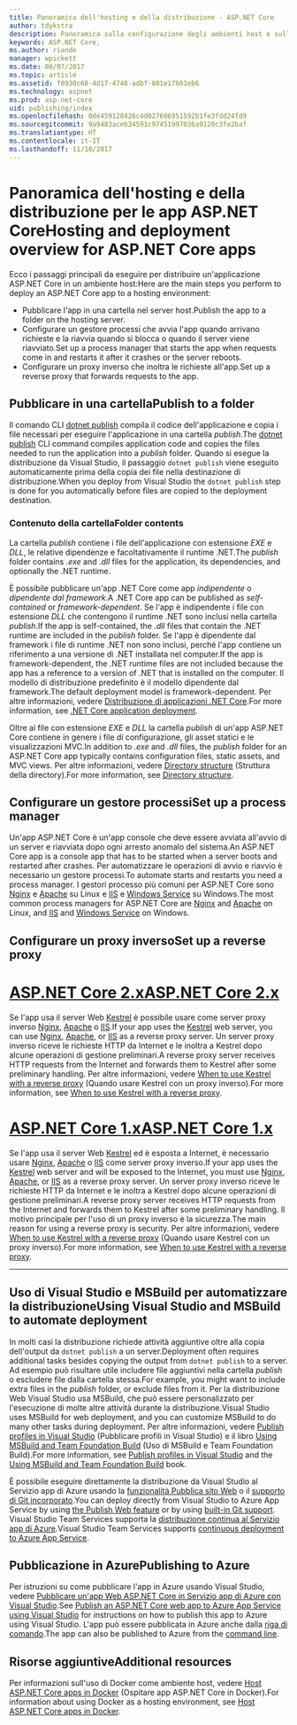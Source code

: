 ```yaml
---
title: Panoramica dell'hosting e della distribuzione - ASP.NET Core
author: tdykstra
description: Panoramica sulla configurazione degli ambienti host e sulla distribuzione delle app ASP.NET Core in tali ambienti.
keywords: ASP.NET Core,
ms.author: riande
manager: wpickett
ms.date: 08/07/2017
ms.topic: article
ms.assetid: f0930c68-4d17-4748-adbf-801e17601eb6
ms.technology: aspnet
ms.prod: asp.net-core
uid: publishing/index
ms.openlocfilehash: 0de459128426c4d027606951592b1fe3fdd24fd9
ms.sourcegitcommit: 9a9483aceb34591c97451997036a9120c3fe2baf
ms.translationtype: HT
ms.contentlocale: it-IT
ms.lasthandoff: 11/10/2017
---
```

# <a name="hosting-and-deployment-overview-for-aspnet-core-apps"></a><span data-ttu-id="a50f0-104">Panoramica dell'hosting e della distribuzione per le app ASP.NET Core</span><span class="sxs-lookup"><span data-stu-id="a50f0-104">Hosting and deployment overview for ASP.NET Core apps</span></span>

<span data-ttu-id="a50f0-105">Ecco i passaggi principali da eseguire per distribuire un'applicazione ASP.NET Core in un ambiente host:</span><span class="sxs-lookup"><span data-stu-id="a50f0-105">Here are the main steps you perform to deploy an ASP.NET Core app to a hosting environment:</span></span>

* <span data-ttu-id="a50f0-106">Pubblicare l'app in una cartella nel server host.</span><span class="sxs-lookup"><span data-stu-id="a50f0-106">Publish the app to a folder on the hosting server.</span></span>
* <span data-ttu-id="a50f0-107">Configurare un gestore processi che avvia l'app quando arrivano richieste e la riavvia quando si blocca o quando il server viene riavviato.</span><span class="sxs-lookup"><span data-stu-id="a50f0-107">Set up a process manager that starts the app when requests come in and restarts it after it crashes or the server reboots.</span></span>
* <span data-ttu-id="a50f0-108">Configurare un proxy inverso che inoltra le richieste all'app.</span><span class="sxs-lookup"><span data-stu-id="a50f0-108">Set up a reverse proxy that forwards requests to the app.</span></span>

## <a name="publish-to-a-folder"></a><span data-ttu-id="a50f0-109">Pubblicare in una cartella</span><span class="sxs-lookup"><span data-stu-id="a50f0-109">Publish to a folder</span></span> 

<span data-ttu-id="a50f0-110">Il comando CLI [dotnet publish](https://docs.microsoft.com/dotnet/articles/core/tools/dotnet-publish) compila il codice dell'applicazione e copia i file necessari per eseguire l'applicazione in una cartella *publish*.</span><span class="sxs-lookup"><span data-stu-id="a50f0-110">The [dotnet publish](https://docs.microsoft.com/dotnet/articles/core/tools/dotnet-publish) CLI command compiles application code and copies the files needed to run the application into a *publish* folder.</span></span> <span data-ttu-id="a50f0-111">Quando si esegue la distribuzione da Visual Studio, il passaggio `dotnet publish` viene eseguito automaticamente prima della copia dei file nella destinazione di distribuzione.</span><span class="sxs-lookup"><span data-stu-id="a50f0-111">When you deploy from Visual Studio the `dotnet publish` step is done for you automatically before files are copied to the deployment destination.</span></span>

### <a name="folder-contents"></a><span data-ttu-id="a50f0-112">Contenuto della cartella</span><span class="sxs-lookup"><span data-stu-id="a50f0-112">Folder contents</span></span>

<span data-ttu-id="a50f0-113">La cartella *publish* contiene i file dell'applicazione con estensione *EXE* e *DLL*, le relative dipendenze e facoltativamente il runtime .NET.</span><span class="sxs-lookup"><span data-stu-id="a50f0-113">The *publish* folder contains *.exe* and *.dll* files for the application, its dependencies, and optionally the .NET runtime.</span></span>

<span data-ttu-id="a50f0-114">È possibile pubblicare un'app .NET Core come app *indipendente* o *dipendente dal framework*.</span><span class="sxs-lookup"><span data-stu-id="a50f0-114">A .NET Core app can be published as *self-contained* or *framework-dependent*.</span></span> <span data-ttu-id="a50f0-115">Se l'app è indipendente i file con estensione *DLL* che contengono il runtime .NET sono inclusi nella cartella *publish*.</span><span class="sxs-lookup"><span data-stu-id="a50f0-115">If the app is self-contained, the *.dll* files that contain the .NET runtime are included in the *publish* folder.</span></span>  <span data-ttu-id="a50f0-116">Se l'app è dipendente dal framework i file di runtime .NET non sono inclusi, perché l'app contiene un riferimento a una versione di .NET installata nel computer.</span><span class="sxs-lookup"><span data-stu-id="a50f0-116">If the app is framework-dependent, the .NET runtime files are not included because the app has a reference to a version of .NET that is installed on the computer.</span></span> <span data-ttu-id="a50f0-117">Il modello di distribuzione predefinito è il modello dipendente dal framework.</span><span class="sxs-lookup"><span data-stu-id="a50f0-117">The default deployment model is framework-dependent.</span></span> <span data-ttu-id="a50f0-118">Per altre informazioni, vedere [Distribuzione di applicazioni .NET Core](https://docs.microsoft.com/dotnet/articles/core/deploying/index).</span><span class="sxs-lookup"><span data-stu-id="a50f0-118">For more information, see [.NET Core application deployment](https://docs.microsoft.com/dotnet/articles/core/deploying/index).</span></span>

<span data-ttu-id="a50f0-119">Oltre ai file con estensione *EXE* e *DLL* la cartella *publish* di un'app ASP.NET Core contiene in genere i file di configurazione, gli asset statici e le visualizzazioni MVC.</span><span class="sxs-lookup"><span data-stu-id="a50f0-119">In addition to *.exe* and *.dll* files, the *publish* folder for an ASP.NET Core app typically contains configuration files, static assets, and MVC views.</span></span>  <span data-ttu-id="a50f0-120">Per altre informazioni, vedere [Directory structure](xref:hosting/directory-structure) (Struttura della directory).</span><span class="sxs-lookup"><span data-stu-id="a50f0-120">For more information, see [Directory structure](xref:hosting/directory-structure).</span></span>

## <a name="set-up-a-process-manager"></a><span data-ttu-id="a50f0-121">Configurare un gestore processi</span><span class="sxs-lookup"><span data-stu-id="a50f0-121">Set up a process manager</span></span>

<span data-ttu-id="a50f0-122">Un'app ASP.NET Core è un'app console che deve essere avviata all'avvio di un server e riavviata dopo ogni arresto anomalo del sistema.</span><span class="sxs-lookup"><span data-stu-id="a50f0-122">An ASP.NET Core app is a console app that has to be started when a server boots and restarted after crashes.</span></span> <span data-ttu-id="a50f0-123">Per automatizzare le operazioni di avvio e riavvio è necessario un gestore processi.</span><span class="sxs-lookup"><span data-stu-id="a50f0-123">To automate starts and restarts you need a process manager.</span></span> <span data-ttu-id="a50f0-124">I gestori processo più comuni per ASP.NET Core sono [Nginx](xref:publishing/linuxproduction) e [Apache](xref:publishing/apache-proxy) su Linux e [IIS](xref:publishing/iis) e [Windows Service](xref:hosting/windows-service) su Windows.</span><span class="sxs-lookup"><span data-stu-id="a50f0-124">The most common process managers for ASP.NET Core are [Nginx](xref:publishing/linuxproduction) and [Apache](xref:publishing/apache-proxy) on Linux, and [IIS](xref:publishing/iis) and [Windows Service](xref:hosting/windows-service) on Windows.</span></span>

## <a name="set-up-a-reverse-proxy"></a><span data-ttu-id="a50f0-125">Configurare un proxy inverso</span><span class="sxs-lookup"><span data-stu-id="a50f0-125">Set up a reverse proxy</span></span>

# <a name="aspnet-core-2xtabaspnetcore2x"></a>[<span data-ttu-id="a50f0-126">ASP.NET Core 2.x</span><span class="sxs-lookup"><span data-stu-id="a50f0-126">ASP.NET Core 2.x</span></span>](#tab/aspnetcore2x)

<span data-ttu-id="a50f0-127">Se l'app usa il server Web [Kestrel](xref:fundamentals/servers/kestrel) è possibile usare come server proxy inverso [Nginx](xref:publishing/linuxproduction), [Apache](xref:publishing/apache-proxy) o [IIS](xref:publishing/iis).</span><span class="sxs-lookup"><span data-stu-id="a50f0-127">If your app uses the [Kestrel](xref:fundamentals/servers/kestrel) web server, you can use [Nginx](xref:publishing/linuxproduction), [Apache](xref:publishing/apache-proxy), or [IIS](xref:publishing/iis) as a reverse proxy server.</span></span> <span data-ttu-id="a50f0-128">Un server proxy inverso riceve le richieste HTTP da Internet e le inoltra a Kestrel dopo alcune operazioni di gestione preliminari.</span><span class="sxs-lookup"><span data-stu-id="a50f0-128">A reverse proxy server receives HTTP requests from the Internet and forwards them to Kestrel after some preliminary handling.</span></span> <span data-ttu-id="a50f0-129">Per altre informazioni, vedere [When to use Kestrel with a reverse proxy](xref:fundamentals/servers/kestrel?tabs=aspnetcore2x#when-to-use-kestrel-with-a-reverse-proxy) (Quando usare Kestrel con un proxy inverso).</span><span class="sxs-lookup"><span data-stu-id="a50f0-129">For more information, see [When to use Kestrel with a reverse proxy](xref:fundamentals/servers/kestrel?tabs=aspnetcore2x#when-to-use-kestrel-with-a-reverse-proxy).</span></span>

# <a name="aspnet-core-1xtabaspnetcore1x"></a>[<span data-ttu-id="a50f0-130">ASP.NET Core 1.x</span><span class="sxs-lookup"><span data-stu-id="a50f0-130">ASP.NET Core 1.x</span></span>](#tab/aspnetcore1x)

<span data-ttu-id="a50f0-131">Se l'app usa il server Web [Kestrel](xref:fundamentals/servers/kestrel) ed è esposta a Internet, è necessario usare [Nginx](xref:publishing/linuxproduction), [Apache](xref:publishing/apache-proxy) o [IIS](xref:publishing/iis) come server proxy inverso.</span><span class="sxs-lookup"><span data-stu-id="a50f0-131">If your app uses the [Kestrel](xref:fundamentals/servers/kestrel) web server and will be exposed to the Internet, you must use [Nginx](xref:publishing/linuxproduction), [Apache](xref:publishing/apache-proxy), or [IIS](xref:publishing/iis) as a reverse proxy server.</span></span> <span data-ttu-id="a50f0-132">Un server proxy inverso riceve le richieste HTTP da Internet e le inoltra a Kestrel dopo alcune operazioni di gestione preliminari.</span><span class="sxs-lookup"><span data-stu-id="a50f0-132">A reverse proxy server receives HTTP requests from the Internet and forwards them to Kestrel after some preliminary handling.</span></span> <span data-ttu-id="a50f0-133">Il motivo principale per l'uso di un proxy inverso è la sicurezza.</span><span class="sxs-lookup"><span data-stu-id="a50f0-133">The main reason for using a reverse proxy is security.</span></span> <span data-ttu-id="a50f0-134">Per altre informazioni, vedere [When to use Kestrel with a reverse proxy](xref:fundamentals/servers/kestrel?tabs=aspnetcore1x#when-to-use-kestrel-with-a-reverse-proxy) (Quando usare Kestrel con un proxy inverso).</span><span class="sxs-lookup"><span data-stu-id="a50f0-134">For more information, see [When to use Kestrel with a reverse proxy](xref:fundamentals/servers/kestrel?tabs=aspnetcore1x#when-to-use-kestrel-with-a-reverse-proxy).</span></span>

---

## <a name="using-visual-studio-and-msbuild-to-automate-deployment"></a><span data-ttu-id="a50f0-135">Uso di Visual Studio e MSBuild per automatizzare la distribuzione</span><span class="sxs-lookup"><span data-stu-id="a50f0-135">Using Visual Studio and MSBuild to automate deployment</span></span>

<span data-ttu-id="a50f0-136">In molti casi la distribuzione richiede attività aggiuntive oltre alla copia dell'output da `dotnet publish` a un server.</span><span class="sxs-lookup"><span data-stu-id="a50f0-136">Deployment often requires additional tasks besides copying the output from `dotnet publish` to a server.</span></span> <span data-ttu-id="a50f0-137">Ad esempio può risultare utile includere file aggiuntivi nella cartella *publish* o escludere file dalla cartella stessa.</span><span class="sxs-lookup"><span data-stu-id="a50f0-137">For example, you might want to include extra files in the *publish* folder, or exclude files from it.</span></span> <span data-ttu-id="a50f0-138">Per la distribuzione Web Visual Studio usa MSBuild, che può essere personalizzato per l'esecuzione di molte altre attività durante la distribuzione.</span><span class="sxs-lookup"><span data-stu-id="a50f0-138">Visual Studio uses MSBuild for web deployment, and you can customize MSBuild to do many other tasks during deployment.</span></span> <span data-ttu-id="a50f0-139">Per altre informazioni, vedere [Publish profiles in Visual Studio](xref:publishing/web-publishing-vs) (Pubblicare profili in Visual Studio) e il libro [Using MSBuild and Team Foundation Build](http://msbuildbook.com/) (Uso di MSBuild e Team Foundation Build).</span><span class="sxs-lookup"><span data-stu-id="a50f0-139">For more information, see [Publish profiles in Visual Studio](xref:publishing/web-publishing-vs) and the [Using MSBuild and Team Foundation Build](http://msbuildbook.com/) book.</span></span>

<span data-ttu-id="a50f0-140">È possibile eseguire direttamente la distribuzione da Visual Studio al Servizio app di Azure usando la [funzionalità Pubblica sito Web](xref:tutorials/publish-to-azure-webapp-using-vs) o il [supporto di Git incorporato](xref:publishing/azure-continuous-deployment).</span><span class="sxs-lookup"><span data-stu-id="a50f0-140">You can deploy directly from Visual Studio to Azure App Service by using [the Publish Web feature](xref:tutorials/publish-to-azure-webapp-using-vs) or by using [built-in Git support](xref:publishing/azure-continuous-deployment).</span></span> <span data-ttu-id="a50f0-141">Visual Studio Team Services supporta la [distribuzione continua al Servizio app di Azure](https://www.visualstudio.com/docs/build/aspnet/core/quick-to-azure).</span><span class="sxs-lookup"><span data-stu-id="a50f0-141">Visual Studio Team Services supports [continuous deployment to Azure App Service](https://www.visualstudio.com/docs/build/aspnet/core/quick-to-azure).</span></span>

## <a name="publishing-to-azure"></a><span data-ttu-id="a50f0-142">Pubblicazione in Azure</span><span class="sxs-lookup"><span data-stu-id="a50f0-142">Publishing to Azure</span></span>

<span data-ttu-id="a50f0-143">Per istruzioni su come pubblicare l'app in Azure usando Visual Studio, vedere [Pubblicare un'app Web ASP.NET Core in Servizio app di Azure con Visual Studio](xref:tutorials/publish-to-azure-webapp-using-vs).</span><span class="sxs-lookup"><span data-stu-id="a50f0-143">See [Publish an ASP.NET Core web app to Azure App Service using Visual Studio](xref:tutorials/publish-to-azure-webapp-using-vs) for instructions on how to publish this app to Azure using Visual Studio.</span></span>  <span data-ttu-id="a50f0-144">L'app può essere pubblicata in Azure anche dalla [riga di comando](xref:tutorials/publish-to-azure-webapp-using-cli).</span><span class="sxs-lookup"><span data-stu-id="a50f0-144">The app can also be published to Azure from the [command line](xref:tutorials/publish-to-azure-webapp-using-cli).</span></span>

## <a name="additional-resources"></a><span data-ttu-id="a50f0-145">Risorse aggiuntive</span><span class="sxs-lookup"><span data-stu-id="a50f0-145">Additional resources</span></span>

<span data-ttu-id="a50f0-146">Per informazioni sull'uso di Docker come ambiente host, vedere [Host ASP.NET Core apps in Docker](xref:publishing/docker) (Ospitare app ASP.NET Core in Docker).</span><span class="sxs-lookup"><span data-stu-id="a50f0-146">For information about using Docker as a hosting environment, see [Host ASP.NET Core apps in Docker](xref:publishing/docker).</span></span>
